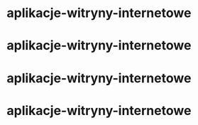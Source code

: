 # aplikacje-witryny-internetowe
# aplikacje-witryny-internetowe
# aplikacje-witryny-internetowe
# aplikacje-witryny-internetowe
